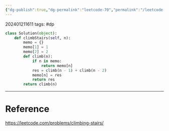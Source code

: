 ```yaml
---
{"dg-publish":true,"dg-permalink":"leetcode-70","permalink":"/leetcode-70/"}
---
```


202401211611
tags: #dp

```python
class Solution(object):
	def climbStairs(self, n):
		memo = {}
		memo[1] = 1
		memo[2] = 2
		def climb(n):
			if n in memo:
				return memo[n]
			res = climb(n - 1) + climb(n - 2)
			memo[n] = res
			return res
		return climb(n)
```

---
# Reference

https://leetcode.com/problems/climbing-stairs/